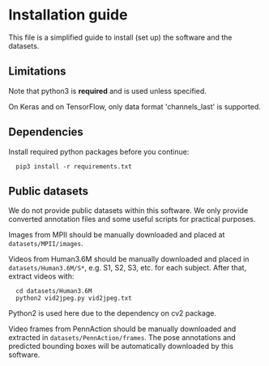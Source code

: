 # Installation guide

This file is a simplified guide to install (set up) the software and the
datasets.

## Limitations

Note that python3 is **required** and is used unless specified.

On Keras and on TensorFlow, only data format 'channels_last' is supported.

## Dependencies

Install required python packages before you continue:
```
  pip3 install -r requirements.txt
```

## Public datasets

We do not provide public datasets within this software. We only provide
converted annotation files and some useful scripts for practical purposes.

Images from MPII should be manually downloaded and placed
at `datasets/MPII/images`.

Videos from Human3.6M should be manually downloaded and placed
in `datasets/Human3.6M/S*`, e.g. S1, S2, S3, etc. for each subject.
After that, extract videos with:
```
  cd datasets/Human3.6M
  python2 vid2jpeg.py vid2jpeg.txt
```
Python2 is used here due to the dependency on cv2 package.

Video frames from PennAction should be manually downloaded and extracted
in `datasets/PennAction/frames`. The pose annotations and predicted bounding
boxes will be automatically downloaded by this software.

